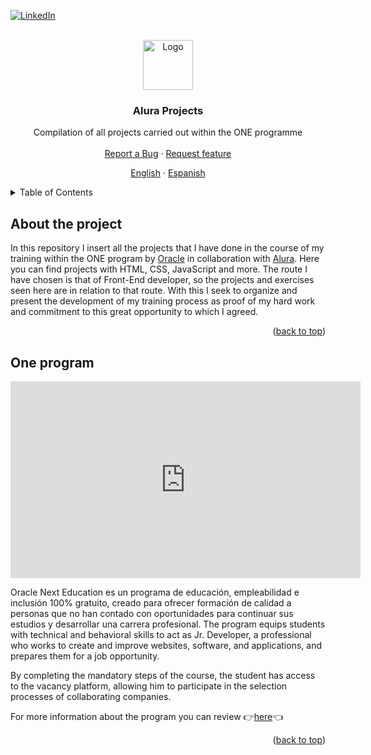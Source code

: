 <div id="top"></div>

<!-- PROJECT SHIELDS -->
[![LinkedIn][linkedin-shield]][linkedin-url]



<!-- PROJECT LOGO -->
<br />
<div align="center">
  <a href="https://github.com/AnderMendoza/Alura-Projects">
    <img src="https://play-lh.googleusercontent.com/IDLZXWHLCVun428g_YGnR2HgnoIUlIRNfkmEEM0hmrzhBKZrhJ5UwM0_eHaWQT4gXAs" alt="Logo" width="80" height="80">
  </a>

  <h3 align="center">Alura Projects</h3>

  <p align="center">
    Compilation of all projects carried out within the ONE programme
    <br>
    <br>
    <a href="https://github.com/AnderMendoza/Alura-Projects/issues/new?assignees=&labels=feature&template=bug_report.md&title=">Report a Bug</a>
    ·
    <a href="https://github.com/AnderMendoza/Alura-Projects/issues/new?assignees=&labels=feature&template=feature_request.md&title=">Request feature</a>
  </p>
  <p align="center">
    <a href="/README.md">English</a>
    ·
    <a href="/READMEes.md">Espanish</a>
  </p>
</div>



<!-- TABLE OF CONTENTS -->
<details>
  <summary>Table of Contents</summary>
  <ol>
    <li><a href="#about-the-project">About the project</a></li>
    <li><a href="#one-program">ONE program</a></li>
    <li><a href="#alura-latam">Alura platform</a></li>
    <li><a href="#contribution">Contribution</a></li>
    <li><a href="#contact">Contact</a></li>
    <li><a href="#acknowledgments">Acknowledgments</a></li>
  </ol>
</details>



<!-- ABOUT THE PROJECT -->
## About the project

In this repository I insert all the projects that I have done in the course of my training within the ONE program by [Oracle](https://www.oracle.com/) in collaboration with [Alura](https://www.aluracursos.com/). Here you can find projects with HTML, CSS, JavaScript and more. The route I have chosen is that of Front-End developer, so the projects and exercises seen here are in relation to that route. With this I seek to organize and present the development of my training process as proof of my hard work and commitment to this great opportunity to which I agreed.

<p align="right">(<a href="#top">back to top</a>)</p>



<!-- ONE PROGRAM -->
## One program

<iframe width="560" height="315" src="https://www.youtube-nocookie.com/embed/G10bVuLxeAc" title="YouTube video player" frameborder="0" allow="accelerometer; autoplay; clipboard-write; encrypted-media; gyroscope; picture-in-picture; web-share" allowfullscreen></iframe>

Oracle Next Education es un programa de educación, empleabilidad e inclusión 100% gratuito, creado para ofrecer formación de calidad a personas que no han contado con oportunidades para continuar sus estudios y desarrollar una carrera profesional.
The program equips students with technical and behavioral skills to act as Jr. Developer, a professional who works to create and improve websites, software, and applications, and prepares them for a job opportunity.

By completing the mandatory steps of the course, the student has access to the vacancy platform, allowing him to participate in the selection processes of collaborating companies.

For more information about the program you can review 👉[here](https://www.oracle.com/pe/education/oracle-next-education/#about-course)👈

<p align="right">(<a href="#top">back to top</a>)</p>







<!-- MARKDOWN LINKS & IMAGES -->
<!-- https://www.markdownguide.org/basic-syntax/#reference-style-links -->
[linkedin-shield]: https://img.shields.io/badge/-LinkedIn-black.svg?style=for-the-badge&logo=linkedin&colorB=555
[linkedin-url]: https://www.linkedin.com/in/anderson-mendoza-ramos-7551141b7/